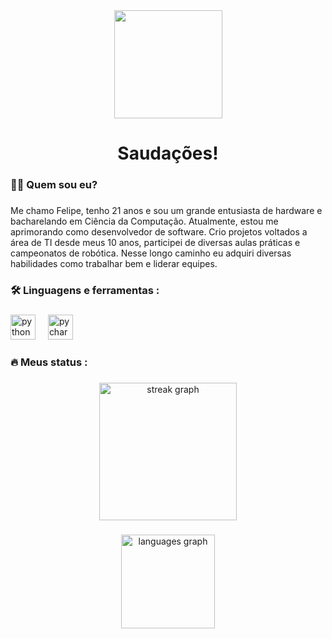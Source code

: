 <div align="center">
  <img height="173" src="https://media0.giphy.com/media/v1.Y2lkPTc5MGI3NjExamgweXY1NGNwaHRjNWw0dWJ0NG4xMnU1OXpndGQwajBxaHE1eXc4YSZlcD12MV9pbnRlcm5hbF9naWZfYnlfaWQmY3Q9cw/r3oOLlq6oKUw2TCMKD/giphy.gif"  />
</div>

###

<h1 align="center">Saudações!</h1>

###

<h3 align="left">👩‍💻  Quem sou eu?</h3>

###

<p align="left">Me chamo Felipe, tenho 21 anos e sou um grande entusiasta de hardware e bacharelando em Ciência da Computação. Atualmente, estou me aprimorando como desenvolvedor de software. Crio projetos voltados a área de TI desde meus 10 anos, participei de diversas aulas práticas e campeonatos de robótica. Nesse longo caminho eu adquiri diversas habilidades como trabalhar bem e liderar equipes.</p>

###

<h3 align="left">🛠 Linguagens e ferramentas :</h3>

###

<div align="left">
  <img src="https://cdn.jsdelivr.net/gh/devicons/devicon/icons/python/python-original.svg" height="40" alt="python logo"  />
  <img width="12" />
  <img src="https://cdn.jsdelivr.net/gh/devicons/devicon/icons/pycharm/pycharm-original.svg" height="40" alt="pycharm logo"  />
</div>

###

<h3 align="left">🔥   Meus status :</h3>

###

<div align="center">
  <img src="https://streak-stats.demolab.com?user=FelpsRibeiroDev&locale=pt-br&mode=daily&theme=rose_pine&hide_border=false&border_radius=5&order=3" height="220" alt="streak graph"  />
</div>

###

<div align="center">
  <img src="https://github-readme-stats.vercel.app/api/top-langs?username=FelpsRibeiroDev&locale=pt-br&hide_title=false&layout=compact&card_width=320&langs_count=5&theme=rose_pine&hide_border=false&order=2" height="150" alt="languages graph"  />
</div>

###
